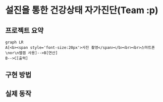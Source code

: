 # 설진을 통한 건강상태 자가진단(Team :p)  
## 프로젝트 요약
```mermaid
graph LR
A[<b><span style='font-size:20px'>사진 촬영</span></b><br><br>스마트폰\nor\n웹캠 사용]-->B[연산]
B-->C[출력]
```
## 구현 방법
## 실제 동작
